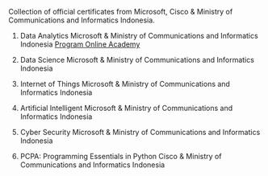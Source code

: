 Collection of official certificates from Microsoft, Cisco & Ministry of Communications and Informatics Indonesia.

1. Data Analytics 
Microsoft & Ministry of Communications and Informatics Indonesia
[Program Online Academy](https://github.com/ferrysirait/cert/blob/master/11799000-9035-45b3-879b-1a829f75da32.pdf)

2. Data Science
Microsoft & Ministry of Communications and Informatics Indonesia

3. Internet of Things
Microsoft & Ministry of Communications and Informatics Indonesia

4. Artificial Intelligent
Microsoft & Ministry of Communications and Informatics Indonesia

5. Cyber Security
Microsoft & Ministry of Communications and Informatics Indonesia

6. PCPA: Programming Essentials in Python
Cisco & Ministry of Communications and Informatics Indonesia
